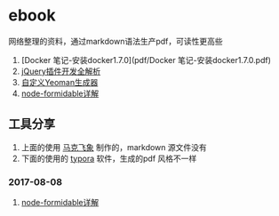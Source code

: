 # ebook

网络整理的资料，通过markdown语法生产pdf，可读性更高些

1. [Docker 笔记-安装docker1.7.0](pdf/Docker 笔记-安装docker1.7.0.pdf)
2. [jQuery插件开发全解析](pdf/jQuery插件开发全解析.pdf)
3. [自定义Yeoman生成器](pdf/自定义Yeoman生成器.pdf)
4. [node-formidable详解](pdf/node-formidable详解2.pdf)


## 工具分享

1. 上面的使用 [马克飞象](https://maxiang.io/) 制作的，markdown 源文件没有
2. 下面的使用的 [typora](https://typora.io/) 软件，生成的pdf 风格不一样


### 2017-08-08

1. [node-formidable详解](pdf/node-formidable详解.pdf)
